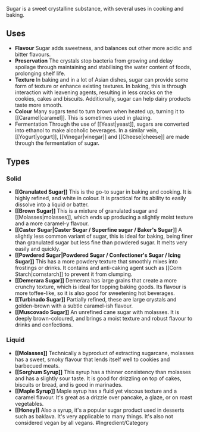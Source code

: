 Sugar is a sweet crystalline substance, with several uses in cooking and baking.
## Uses
- **Flavour**
	Sugar adds sweetness, and balances out other more acidic and bitter flavours.
- **Preservation**
	The crystals stop bacteria from growing and delay spoilage through maintaining and stabilising the water content of foods, prolonging shelf life.
- **Texture**
	In baking and in a lot of Asian dishes, sugar can provide some form of texture or enhance existing textures. In baking, this is through interaction with leavening agents, resulting in less cracks on the cookies, cakes and biscuits. Additionally, sugar can help dairy products taste more smooth.
- **Colour**
	Many sugars tend to turn brown when heated up, turning it to [[Caramel|caramel]]. This is sometimes used in glazing.
- Fermentation
	Through the use of [[Yeast|yeast]], sugars are converted into ethanol to make alcoholic beverages. In a similar vein, [[Yogurt|yogurt]], [[Vinegar|vinegar]] and [[Cheese|cheese]] are made through the fermentation of sugar.
## Types
### Solid
- **[[Granulated Sugar]]**
	This is the go-to sugar in baking and cooking. It is highly refined, and white in colour. It is practical for its ability to easily dissolve into a liquid or batter.
- **[[Brown Sugar]]**
	This is a mixture of granulated sugar and [[Molasses|molasses]], which ends up producing a slightly moist texture and a more caramel-y flavour.
- **[[Caster Sugar|Caster Sugar / Superfine sugar / Baker's Sugar]]**
	A slightly less common variant of sugar, this is ideal for baking, being finer than granulated sugar but less fine than powdered sugar. It melts very easily and quickly.
- **[[Powdered Sugar|Powdered Sugar / Confectioner's Sugar / Icing Sugar]]**
	This has a more powdery texture that smoothly mixes into frostings or drinks. It contains and anti-caking agent such as [[Corn Starch|cornstarch]] to prevent it from clumping.
- **[[Demerara Sugar]]**
	Demerara has large grains that create a more crunchy texture, which is ideal for topping baking goods. Its flavour is more toffee-like, so it is also good for sweetening hot beverages.
- **[[Turbinado Sugar]]**
	Partially refined, these are large crystals and golden-brown with a subtle caramel-ish flavour.
- **[[Muscovado Sugar]]**
	An unrefined cane sugar with molasses. It is deeply brown-coloured, and brings a moist texture and robust flavour to drinks and confections.
### Liquid
- **[[Molasses]]**
	Technically a byproduct of extracting sugarcane, molasses has a sweet, smoky flavour that lends itself well to cookies and barbecued meats.
- **[[Sorghum Syrup]]**
	This syrup has a thinner consistency than molasses and has a slightly sour taste. It is good for drizzling on top of cakes, biscuits or bread, and is good in marinades.
- **[[Maple Syrup]]**
	Maple syrup has a fluid yet viscous texture and a caramel flavour. It's great as a drizzle over pancake, a glaze, or on roast vegetables.
- **[[Honey]]**
	Also a syrup, it's a popular sugar product used in desserts such as baklava. It's very applicable to many things. It's also not considered vegan by all vegans.
#Ingredient/Category